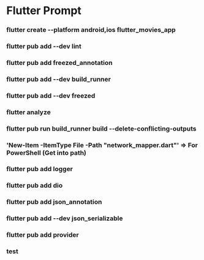 # Flutter Prompt

### flutter create --platform android,ios flutter_movies_app
### flutter pub add --dev lint
### flutter pub add freezed_annotation
### flutter pub add --dev build_runner
### flutter pub add --dev freezed
### flutter analyze
### flutter pub run build_runner build --delete-conflicting-outputs
### 'New-Item -ItemType File -Path "network_mapper.dart"'  => For PowerShell (Get into path)
### flutter pub add logger
### flutter pub add dio
### flutter pub add json_annotation
### flutter pub add --dev json_serializable
### flutter pub add provider
### test

